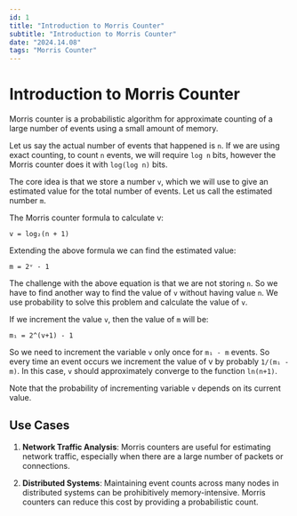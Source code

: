 ```yaml
---
id: 1
title: "Introduction to Morris Counter"
subtitle: "Introduction to Morris Counter"
date: "2024.14.08"
tags: "Morris Counter"
---
```


# Introduction to Morris Counter

Morris counter is a probabilistic algorithm for approximate counting of a large number of events using a small amount of memory.

Let us say the actual number of events that happened is `n`. If we are using exact counting, to count `n` events, we will require `log n` bits, however the Morris counter does it with `log(log n)` bits.

The core idea is that we store a number `v`, which we will use to give an estimated value for the total number of events. Let us call the estimated number `m`.

The Morris counter formula to calculate v:

```
v = log₂(n + 1)
```

Extending the above formula we can find the estimated value:

```
m = 2ᵛ - 1
```

The challenge with the above equation is that we are not storing `n`. So we have to find another way to find the value of `v` without having value `n`. We use probability to solve this problem and calculate the value of `v`.

If we increment the value `v`, then the value of `m` will be:

```
m₁ = 2^(v+1) - 1
```

So we need to increment the variable `v` only once for `m₁ - m` events. So every time an event occurs we increment the value of v by probably `1/(m₁ - m)`. In this case, `v` should approximately converge to the function `ln(n+1)`.

Note that the probability of incrementing variable `v` depends on its current value.

## Use Cases

1. **Network Traffic Analysis**: Morris counters are useful for estimating network traffic, especially when there are a large number of packets or connections.

2. **Distributed Systems**: Maintaining event counts across many nodes in distributed systems can be prohibitively memory-intensive. Morris counters can reduce this cost by providing a probabilistic count.